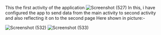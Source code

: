 This the first activity of the application
![Screenshot (527)](https://github.com/dhruvaditya/Android_activity/assets/89244720/7f4e091b-ec2a-4489-b078-45f87b103f6a)
In this, i have configured the app to send data from the main activity to second activity and also reflecting it on to the second page
Here shown in picture:-

![Screenshot (532)](https://github.com/dhruvaditya/Android_activity/assets/89244720/633a8959-cd5e-47a4-bd9e-2f323cedb39f)
![Screenshot (533)](https://github.com/dhruvaditya/Android_activity/assets/89244720/644e5adb-db24-4168-b29f-cb47634f6518)
